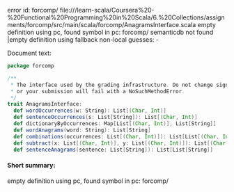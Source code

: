 error id: forcomp/
file://<WORKSPACE>/learn-scala/Coursera%20-%20Functional%20Programming%20in%20Scala/6.%20Collections/assignments/forcomp/src/main/scala/forcomp/AnagramsInterface.scala
empty definition using pc, found symbol in pc: forcomp/
semanticdb not found
|empty definition using fallback
non-local guesses:
	 -

Document text:

```scala
package forcomp

/**
 * The interface used by the grading infrastructure. Do not change signatures
 * or your submission will fail with a NoSuchMethodError.
 */
trait AnagramsInterface:
  def wordOccurrences(w: String): List[(Char, Int)]
  def sentenceOccurrences(s: List[String]): List[(Char, Int)]
  def dictionaryByOccurrences: Map[List[(Char, Int)], List[String]]
  def wordAnagrams(word: String): List[String]
  def combinations(occurrences: List[(Char, Int)]): List[List[(Char, Int)]]
  def subtract(x: List[(Char, Int)], y: List[(Char, Int)]): List[(Char, Int)]
  def sentenceAnagrams(sentence: List[String]): List[List[String]]

```

#### Short summary: 

empty definition using pc, found symbol in pc: forcomp/